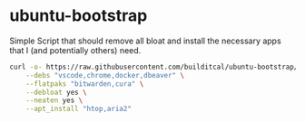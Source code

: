 # ubuntu-bootstrap
Simple Script that should remove all bloat and install the necessary apps that I (and potentially others) need.

```bash
curl -o- https://raw.githubusercontent.com/builditcal/ubuntu-bootstrap/refs/heads/24.04/start.sh | bash -s -- \
    --debs "vscode,chrome,docker,dbeaver" \
    --flatpaks "bitwarden,cura" \
    --debloat yes \
    --neaten yes \
    --apt_install "htop,aria2"
```